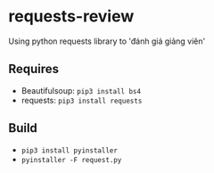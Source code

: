 # requests-review

Using python requests library to 'đánh giá giảng viên'

## Requires

* Beautifulsoup: `pip3 install bs4`
* requests: `pip3 install requests`

## Build

* `pip3 install pyinstaller`
* `pyinstaller -F request.py`
